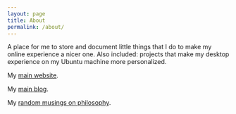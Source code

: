 ```yaml
---
layout: page
title: About
permalink: /about/
---
```


A place for me to store and document little things that I do to make my online experience a nicer one. Also included: projects that make my desktop experience on my Ubuntu machine more personalized. 

My [main website](https://liverickson.com/). 

My [main blog](https://liverickson.com/blog).

My [random musings on philosophy](https://unsound.studio). 